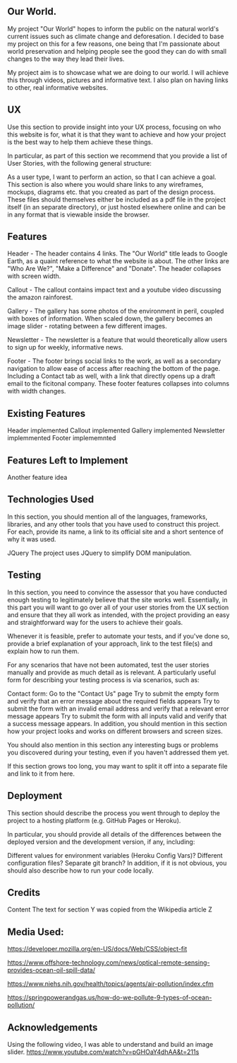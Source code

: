 ## Our World.

My project "Our World" hopes to inform the public on the natural world's current 
issues such as climate change and deforesation. I decided to base my project on this 
for a few reasons, one being that I'm passionate about world preservation and helping
people see the good they can do with small changes to the way they lead their lives.

My project aim is to showcase what we are doing to our world. I will achieve this
through videos, pictures and informative text. I also plan on having links to other,
real informative websites. 

## UX
Use this section to provide insight into your UX process, focusing on who this website is for, what it is that they want to achieve and how your project is the best way to help them achieve these things.

In particular, as part of this section we recommend that you provide a list of User Stories, with the following general structure:

As a user type, I want to perform an action, so that I can achieve a goal.
This section is also where you would share links to any wireframes, mockups, diagrams etc. that you created as part of the design process. These files should themselves either be included as a pdf file in the project itself (in an separate directory), or just hosted elsewhere online and can be in any format that is viewable inside the browser.

## Features

Header - The header contains 4 links. The "Our World" title leads to Google Earth, as a quaint reference to what the website is about. The other links are "Who Are We?", "Make a Difference" and "Donate". 
The header collapses with screen width. 

Callout - The callout contains impact text and a youtube video discussing the amazon rainforest.

Gallery - The gallery has some photos of the environment in peril, coupled with boxes of information. When scaled down, the gallery becomes an image slider - rotating between a few different images. 

Newsletter - The newsletter is a feature that would theoretically allow users to sign up for weekly, informative news. 

Footer - The footer brings social links to the work, as well as a secondary navigation to allow ease of access after reaching the bottom of the page. Including a Contact
tab as well, with a link that directly opens up a draft email to the ficitonal company. These footer features collapses into columns with width changes.

## Existing Features

Header implemented
Callout implemented
Gallery implemented
Newsletter implemmented
Footer implememnted

## Features Left to Implement
Another feature idea

## Technologies Used
In this section, you should mention all of the languages, frameworks, libraries, and any other tools that you have used to construct this project. For each, provide its name, a link to its official site and a short sentence of why it was used.

JQuery
The project uses JQuery to simplify DOM manipulation.

## Testing
In this section, you need to convince the assessor that you have conducted enough testing to legitimately believe that the site works well. Essentially, in this part you will want to go over all of your user stories from the UX section and ensure that they all work as intended, with the project providing an easy and straightforward way for the users to achieve their goals.

Whenever it is feasible, prefer to automate your tests, and if you've done so, provide a brief explanation of your approach, link to the test file(s) and explain how to run them.

For any scenarios that have not been automated, test the user stories manually and provide as much detail as is relevant. A particularly useful form for describing your testing process is via scenarios, such as:

Contact form:
Go to the "Contact Us" page
Try to submit the empty form and verify that an error message about the required fields appears
Try to submit the form with an invalid email address and verify that a relevant error message appears
Try to submit the form with all inputs valid and verify that a success message appears.
In addition, you should mention in this section how your project looks and works on different browsers and screen sizes.

You should also mention in this section any interesting bugs or problems you discovered during your testing, even if you haven't addressed them yet.

If this section grows too long, you may want to split it off into a separate file and link to it from here.

## Deployment
This section should describe the process you went through to deploy the project to a hosting platform (e.g. GitHub Pages or Heroku).

In particular, you should provide all details of the differences between the deployed version and the development version, if any, including:

Different values for environment variables (Heroku Config Vars)?
Different configuration files?
Separate git branch?
In addition, if it is not obvious, you should also describe how to run your code locally.

## Credits
Content
The text for section Y was copied from the Wikipedia article Z

## Media Used:
https://developer.mozilla.org/en-US/docs/Web/CSS/object-fit

https://www.offshore-technology.com/news/optical-remote-sensing-provides-ocean-oil-spill-data/

https://www.niehs.nih.gov/health/topics/agents/air-pollution/index.cfm

https://springpowerandgas.us/how-do-we-pollute-9-types-of-ocean-pollution/

## Acknowledgements
Using the following video, I was able to understand and build an image slider.
https://www.youtube.com/watch?v=pGHOaY4dhAA&t=211s

